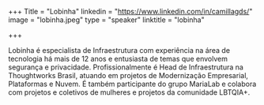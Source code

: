 
+++
Title = "Lobinha"
linkedin = "https://www.linkedin.com/in/camillagds/"
image = "lobinha.jpeg"
type = "speaker"
linktitle = "lobinha"

+++

Lobinha é especialista de Infraestrutura com experiência na área de tecnologia há mais de 12 anos e entusiasta de temas que envolvem segurança e privacidade. Profissionalmente é Head de Infraestrutura na Thoughtworks Brasil, atuando em projetos de Modernização Empresarial, Plataformas e Nuvem. É também participante do grupo MariaLab e colabora com projetos e coletivos de mulheres e projetos da comunidade LBTQIA+.